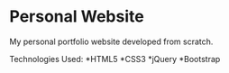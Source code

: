# Personal Website
My personal portfolio website developed from scratch.

Technologies Used:
*HTML5
*CSS3
*jQuery
*Bootstrap

